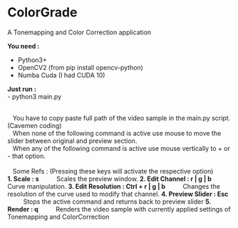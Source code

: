 # ColorGrade
A Tonemapping and Color Correction application

<b>You need :</b>
<ul>
  <li>Python3+</li>
  <li>OpenCV2 (from pip install opencv-python)</li>
  <li>Numba Cuda (I had CUDA 10)</li>  
</ul>

<b>Just run : <br></b>
\- python3 main.py

<br>
&nbsp&nbsp You have to copy paste full path of the video sample in the main.py script. (Cavemen coding) <br>
&nbsp&nbsp When none of the following command is active use mouse to move the slider between original and preview section.<br>
&nbsp&nbsp When any of the following command is active use mouse vertically to + or - that option.<br>
<br>
&nbsp&nbsp Some Refs : (Pressing these keys will activate the respective option)<br>
<b>1. Scale : s</b>
&nbsp&nbsp&nbsp&nbsp&nbsp&nbsp&nbsp&nbsp   Scales the preview window.
<b>2. Edit Channel : r | g | b</b>
&nbsp&nbsp&nbsp&nbsp&nbsp&nbsp&nbsp&nbsp   Curve manipulation.
<b>3. Edit Resolution : Ctrl + r | g | b</b>
&nbsp&nbsp&nbsp&nbsp&nbsp&nbsp&nbsp&nbsp   Changes the resolution of the curve used to modify that channel.
<b>4. Preview Slider : Esc</b>
&nbsp&nbsp&nbsp&nbsp&nbsp&nbsp&nbsp&nbsp   Stops the active command and returns back to preview slider
<b>5. Render : q</b>
&nbsp&nbsp&nbsp&nbsp&nbsp&nbsp&nbsp&nbsp   Renders the video sample with currently applied settings of Tonemapping and ColorCorrection
